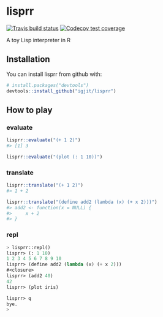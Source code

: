 # lisprr

<!-- badges: start -->
[![Travis build status](https://travis-ci.org/igjit/lisprr.svg?branch=master)](https://travis-ci.org/igjit/lisprr)
[![Codecov test coverage](https://codecov.io/gh/igjit/lisprr/branch/master/graph/badge.svg)](https://codecov.io/gh/igjit/lisprr?branch=master)
<!-- badges: end -->

A toy Lisp interpreter in R

## Installation

You can install lisprr from github with:


``` r
# install.packages("devtools")
devtools::install_github("igjit/lisprr")
```

## How to play

### evaluate

```r
lisprr::evaluate("(+ 1 2)")
#> [1] 3
```

```r
lisprr::evaluate("(plot (: 1 10))")
```

### translate

```r
lisprr::translate("(+ 1 2)")
#> 1 + 2
```

```r
lisprr::translate("(define add2 (lambda (x) (+ x 2)))")
#> add2 <- function(x = NULL) {
#>     x + 2
#> }
```

### repl

```lisp
> lisprr::repl()
lisprr> (: 1 10)
1 2 3 4 5 6 7 8 9 10
lisprr> (define add2 (lambda (x) (+ x 2)))
#<closure>
lisprr> (add2 40)
42
lisprr> (plot iris)

lisprr> q
bye.
>
```
